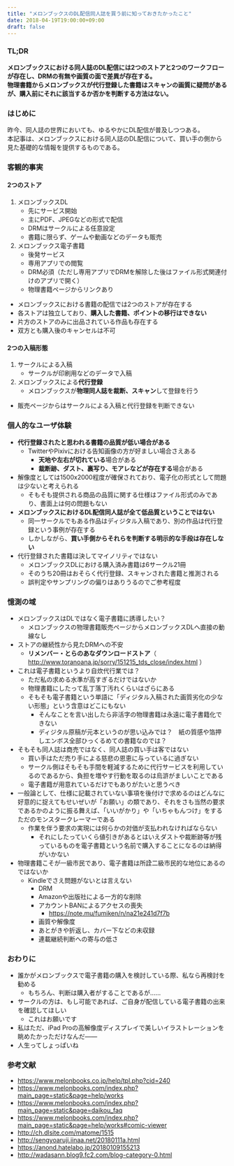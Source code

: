 ```yaml
---
title: "メロンブックスのDL配信同人誌を買う前に知っておきたかったこと"
date: 2018-04-19T19:00:00+09:00
draft: false
---
```



### TL;DR

**メロンブックスにおける同人誌のDL配信には2つのストアと2つのワークフローが存在し、DRMの有無や画質の面で差異が存在する。**  
**物理書籍からメロンブックスが代行登録した書籍はスキャンの画質に疑問があるが、購入前にそれに該当するか否かを判断する方法はない。**

### はじめに

昨今、同人誌の世界においても、ゆるやかにDL配信が普及しつつある。  
本記事は、メロンブックスにおける同人誌のDL配信について、買い手の側から見た基礎的な情報を提供するものである。

### 客観的事実

#### 2つのストア

1. メロンブックスDL
    - 先にサービス開始
    - 主にPDF、JPEGなどの形式で配信
    - DRMはサークルによる任意設定
    - 書籍に限らず、ゲームや動画などのデータも販売
2. メロンブックス電子書籍
    - 後発サービス
    - 専用アプリでの閲覧
    - DRM必須（ただし専用アプリでDRMを解除した後はファイル形式関連付けのアプリで開く）
    - 物理書籍ページからリンクあり

- メロンブックスにおける書籍の配信では2つのストアが存在する
- 各ストアは独立しており、**購入した書籍、ポイントの移行はできない**
- 片方のストアのみに出品されている作品も存在する
- 双方とも購入後のキャンセルは不可

#### 2つの入稿形態

1. サークルによる入稿
    - サークルが印刷用などのデータで入稿
2. メロンブックスによる**代行登録**
    - メロンブックスが**物理同人誌を裁断、スキャン**して登録を行う

- 販売ページからはサークルによる入稿と代行登録を判断できない

### 個人的なユーザ体験

- **代行登録されたと思われる書籍の品質が低い場合がある**
    - TwitterやPixivにおける告知画像の方が好ましい場合さえある
        - **天地や左右が切れている**場合がある
        - **裁断跡、ダスト、裏写り、モアレなどが存在する**場合がある
- 解像度としては1500x2000程度が確保されており、電子化の形式として問題は少ないと考えられる
    - そもそも提供される商品の品質に関する仕様はファイル形式のみであり、書面上は何の問題もない
- **メロンブックスにおけるDL配信同人誌が全て低品質ということではない**
    - 同一サークルでもある作品はディジタル入稿であり、別の作品は代行登録という事例が存在する
    - しかしながら、**買い手側からそれらを判断する明示的な手段は存在しない**
- 代行登録された書籍は決してマイノリティではない
    - メロンブックスDLにおける購入済み書籍は6サークル21冊
    - そのうち20冊はおそらく代行登録、スキャンされた書籍と推測される
    - 誤判定やサンプリングの偏りはありうるのでご参考程度

### 憶測の域

- メロンブックスはDLではなく電子書籍に誘導したい？
    - メロンブックスの物理書籍販売ページからメロンブックスDLへ直接の動線なし
- ストアの継続性から見たDRMへの不安
    - **リメンバー・とらのあなダウンロードストア**（ http://www.toranoana.jp/sorry/151215_tds_close/index.html ）
- これは電子書籍というより自炊代行業では？
    - ただ私の求める水準が高すぎるだけではないか
    - 物理書籍にしたって乱丁落丁汚れくらいはざらにある
    - そもそも電子書籍という単語に「ディジタル入稿された画質劣化の少ない形態」という含意はどこにもない
        - そんなことを言い出したら非活字の物理書籍は永遠に電子書籍化できない
        - ディジタル原稿が元本というのが思い込みでは？　紙の質感や箔押しエンボス全部ひっくるめての書籍なのでは？    
- そもそも同人誌は商売ではなく、同人誌の買い手は客ではない
    - 買い手はただ売り手による慈悲の恩恵に与っているに過ぎない
    - サークル側はそもそも手間を軽減するために代行サービスを利用しているのであるから、負担を増やす行動を取るのは烏滸がましいことである
    - 電子書籍が用意れているだけでもありがたいと思うべき
- 一般論として、仕様に記載されていない事項を後付けで求めるのはどんなに好意的に捉えてもせいぜいが「お願い」の類であり、それをさも当然の要求であるかのように振る舞えば、「いいがかり」や「いちゃもんつけ」をするただのモンスタークレーマーである
    - 作業を伴う要求の実現には何らかの対価が支払われなければならない
        - それにしたっていくら値引きがあるとはいえダストや裁断跡等が残っているものを電子書籍という名前で購入することになるのは納得がいかない
- 物理書籍こそが一級市民であり、電子書籍は所詮二級市民的な地位にあるのではないか
    - Kindleでさえ問題がないとは言えない
        - DRM
        - Amazonや出版社による一方的な削除
        - アカウントBANによるアクセスの喪失
            - https://note.mu/fumiken/n/na21e241d7f7b
        - 画質や解像度
        - あとがきや折返し、カバー下などの未収録
        - 連載継続判断への寄与の低さ

### おわりに

- 誰かがメロンブックスで電子書籍の購入を検討している際、私なら再検討を勧める
    - もちろん、判断は購入者がすることであるが……
- サークルの方は、もし可能であれば、ご自身が配信している電子書籍の出来を確認してほしい
    - これはお願いです
- 私はただ、iPad Proの高解像度ディスプレイで美しいイラストレーションを眺めたかっただけなんだ――
- 人生ってしょっぱいね

### 参考文献

- https://www.melonbooks.co.jp/help/tpl.php?cid=240
- https://www.melonbooks.com/index.php?main_page=static&page=help/works
- https://www.melonbooks.com/index.php?main_page=static&page=daikou_faq
- https://www.melonbooks.com/index.php?main_page=static&page=help/works#comic-viewer
- http://ch.dlsite.com/matome/1515
- http://sengyoaruji.iinaa.net/20180111a.html
- https://anond.hatelabo.jp/20180109155213
- http://wadasann.blog9.fc2.com/blog-category-0.html